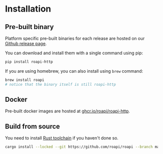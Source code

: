 # Installation

## Pre-built binary

Platform specific pre-built binaries for each release are hosted on our [Github
release page](https://github.com/roapi/roapi/releases).

You can download and install them with a single command using pip:

```bash
pip install roapi-http
```

If you are using homebrew, you can also install using `brew` command:

```bash
brew install roapi
# notice that the binary itself is still roapi-http
```

## Docker

Pre-built docker images are hosted at
[ghcr.io/roapi/roapi-http](https://github.com/orgs/roapi/packages/container/package/roapi-http).


## Build from source

You need to install [Rust toolchain](https://rustup.rs/) if you haven't done so.

```bash
cargo install --locked --git https://github.com/roapi/roapi --branch main --bins roapi-http
```
